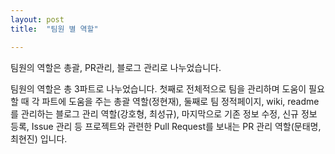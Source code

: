 ```yaml
---
layout: post
title:  "팀원 별 역할"

---
```

 팀원의 역할은 총괄, PR관리, 블로그 관리로 나누었습니다.

 팀원의 역할은 총 3파트로 나누었습니다. 첫째로 전체적으로 팀을 관리하며 도움이 필요할 때 각 파트에 도움을 주는 총괄 역할(정현재), 둘째로 팀 정적페이지, wiki, readme를 관리하는 블로그 관리 역할(강호형, 최성규), 마지막으로 기존 정보 수정, 신규 정보 등록, Issue 관리 등 프로젝트와 관련한 Pull Request를 보내는 PR 관리 역할(문태명, 최현진) 입니다.
